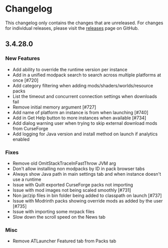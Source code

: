 # Changelog

This changelog only contains the changes that are unreleased. For changes for individual releases, please visit the
[releases](https://github.com/ATLauncher/ATLauncher/releases) page on GitHub.

## 3.4.28.0

### New Features
- Add ability to override the runtime version per instance
- Add in a unified modpack search to search across multiple platforms at once [#720]
- Add category filtering when adding mods/shaders/worlds/resource packs
- List the timeout and concurrent connection settings when downloads fail
- Remove initial memory argument [#727]
- Add name of platform an instance is from when launching [#740]
- Add in Get Help button to more instances when available [#734]
- Add dialog warning user when trying to skip external download mods from CurseForge
- Add logging for Java version and install method on launch if analytics enabled

### Fixes
- Remove old OmitStackTraceInFastThrow JVM arg
- Don't allow installing non modpacks by ID in pack browser tabs
- Always show Java path in main settings tab and when instance doesn't use a runtime
- Issue with Quilt exported CurseForge packs not importing
- Issue with mod images not being scaled smoothly [#731]
- Non jar/zip files in bin folder being added to classpath on launch [#737]
- Issue with Modrinth packs showing override mods as added by the user [#735]
- Issue with importing some mrpack files
- Slow down the scroll speed on the News tab

### Misc
- Remove ATLauncher Featured tab from Packs tab